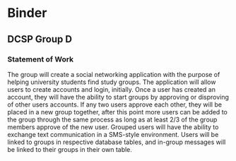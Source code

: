 # Binder #
## DCSP Group D ##

### Statement of Work ###
The group will create a social networking application with the purpose of helping university students find study groups.  The application will allow users to create accounts and login, initially. Once a user has created an account, they will have the ability to start groups by approving or disproving of other users accounts.  If any two users approve each other, they will be placed in a new group together, after this point more users can be added to the group through the same process as long as at least 2/3 of the group members approve of the new user.  Grouped users will have the ability to exchange text communication in a SMS-style environment.  Users will be linked to groups in respective database tables, and in-group messages will be linked to their groups in their own table.
